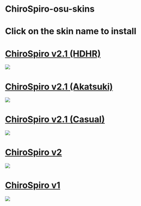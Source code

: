 # ChiroSpiro-osu-skins
# Click on the skin name to install
# [ChiroSpiro v2.1 (HDHR)](https://yurikiosu.s-ul.eu/0qQ18Kv0)
![](https://i.imgur.com/4VYUyBb.jpg)
 
# [ChiroSpiro v2.1 (Akatsuki)](https://yurikiosu.s-ul.eu/AKzMsrz7)
![](https://i.imgur.com/ui7gSr6.jpg)

# [ChiroSpiro v2.1 (Casual)](https://yurikiosu.s-ul.eu/N4o8tini)
![](https://i.imgur.com/3F70Udm.jpg)

# [ChiroSpiro v2](https://yurikiosu.s-ul.eu/GSF0qZrf)
![](https://i.imgur.com/1Tqjc2O.jpg)

# [ChiroSpiro v1](https://yurikiosu.s-ul.eu/HCLCFmLv)
![](https://i.imgur.com/y80rp6u.jpg)
